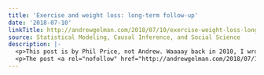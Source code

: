 ```yaml
---
title: 'Exercise and weight loss: long-term follow-up'
date: '2018-07-10'
linkTitle: http://andrewgelman.com/2018/07/10/exercise-weight-loss-long-term-follow/
source: Statistical Modeling, Causal Inference, and Social Science
description: |-
  <p>This post is by Phil Price, not Andrew. Waaaay back in 2010, I wrote a blog entry entitled &#8220;Exercise and Weight Loss.&#8221; I had added high-intensity interval training back into my exercise regime, and had lost 12 pounds in about 12 weeks; but around the same time, some highly publicized studies were released that claimed [&#8230;]</p>
  <p>The post <a rel="nofollow" href="http://andrewgelman.com/2018/07/10/exercise-weight-loss-long-term-follow/">Exercise and weight loss: long-term foll
---
```

